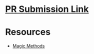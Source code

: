 # [PR Submission Link](https://github.com/HexxKing/pythonisms/pull/1)

# Resources
- [Magic Methods](https://blog.cambridgespark.com/magic-methods-a8d93dc55012)

<!-- Describe your findings in README -->